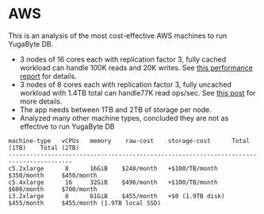# AWS

This is an analysis of the most cost-effective AWS machines to run YugaByte DB.

- 3 nodes of 16 cores each with replication factor 3, fully cached workload can handle 100K reads and 20K writes.
See [this performance report](https://github.com/YugaByte/yugabyte-db/blob/master/docs/yb-perf-0.9.5rc-Feb-13.md) for details.
- 3 nodes of 8 cores each with replication factor 3, fully uncached workload with 1.4TB total can handle77K read ops/sec.
See [this post](https://blog.yugabyte.com/achieving-sub-ms-latencies-on-large-data-sets-in-public-clouds-bf38d13ac42d) for more details.
- The app needs between 1TB and 2TB of storage per node.
- Analyzed many other machine types, concluded they are not as effective to run YugaByte DB

```
machine-type   vCPUs   memory    raw-cost    storage-cost      Total (1TB)    Total (2TB)
----------------------------------------------------------------------------------------
c5.2xlarge      8      16GiB    $248/month   +$100/TB/month    $350/month     $450/month
c5.4xlarge      16     32GiB    $496/month   +$100/TB/month    $600/month     $700/month
i3.2xlarge      8      61GiB    $455/month   +$0 (1.9TB disk)  $455/month     $455/month (1.9TB local SSD)
```

